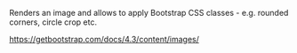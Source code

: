 Renders an image and allows to apply Bootstrap CSS classes - e.g. rounded corners, circle crop etc.

<https://getbootstrap.com/docs/4.3/content/images/>